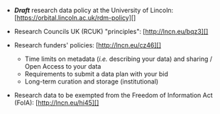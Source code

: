 -   ***Draft*** research data policy at the University of Lincoln:
    [https://orbital.lincoln.ac.uk/rdm-policy][]
-   Research Councils UK (RCUK) "principles": [http://lncn.eu/bqz3][]
-   Research funders' policies: [http://lncn.eu/cz46][]
    -   Time limits on metadata (*i.e.* describing your data) and
        sharing / Open Access to your data
    -   Requirements to submit a data plan with your bid
    -   Long-term curation and storage (institutional)

-   Research data to be exempted from the Freedom of Information Act
    (FoIA): [http://lncn.eu/hi45][]

  [https://orbital.lincoln.ac.uk/rdm-policy]: https://orbital.lincoln.ac.uk/rdm-policy
  [http://lncn.eu/bqz3]: http://lncn.eu/bqz3
  [http://lncn.eu/cz46]: http://lncn.eu/cz46
  [http://lncn.eu/hi45]: http://lncn.eu/hi45